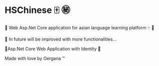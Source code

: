 # HSChinese :mahjong: :secret:
🌟 Web Asp.Net Core application for asian language learning platform :mahjong: 📖
<br>

:pushpin: In future will be improved with more functionalities...<br>

📌Asp.Net Core Web Application with Identity 📌 <br>

Made with love by Gergana ™

